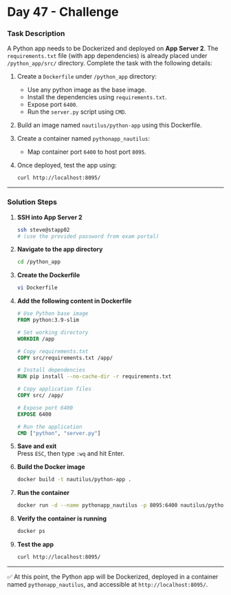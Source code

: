 # Day 47 - Challenge 
### Task Description
A Python app needs to be Dockerized and deployed on **App Server 2**. The `requirements.txt` file (with app dependencies) is already placed under `/python_app/src/` directory. Complete the task with the following details:

1. Create a `Dockerfile` under `/python_app` directory:
   - Use any python image as the base image.  
   - Install the dependencies using `requirements.txt`.  
   - Expose port `6400`.  
   - Run the `server.py` script using `CMD`.  

2. Build an image named `nautilus/python-app` using this Dockerfile.  

3. Create a container named `pythonapp_nautilus`:
   - Map container port `6400` to host port `8095`.  

4. Once deployed, test the app using:  
   ```bash
   curl http://localhost:8095/
   ```

---

### Solution Steps

1. **SSH into App Server 2**
   ```bash
   ssh steve@stapp02
   # (use the provided password from exam portal)
   ```

2. **Navigate to the app directory**
   ```bash
   cd /python_app
   ```

3. **Create the Dockerfile**
   ```bash
   vi Dockerfile
   ```

4. **Add the following content in Dockerfile**
   ```dockerfile
   # Use Python base image
   FROM python:3.9-slim

   # Set working directory
   WORKDIR /app

   # Copy requirements.txt
   COPY src/requirements.txt /app/

   # Install dependencies
   RUN pip install --no-cache-dir -r requirements.txt

   # Copy application files
   COPY src/ /app/

   # Expose port 6400
   EXPOSE 6400

   # Run the application
   CMD ["python", "server.py"]
   ```

5. **Save and exit**  
   Press `ESC`, then type `:wq` and hit Enter.

6. **Build the Docker image**
   ```bash
   docker build -t nautilus/python-app .
   ```

7. **Run the container**
   ```bash
   docker run -d --name pythonapp_nautilus -p 8095:6400 nautilus/python-app
   ```

8. **Verify the container is running**
   ```bash
   docker ps
   ```

9. **Test the app**
   ```bash
   curl http://localhost:8095/
   ```

---

✅ At this point, the Python app will be Dockerized, deployed in a container named `pythonapp_nautilus`, and accessible at `http://localhost:8095/`.
